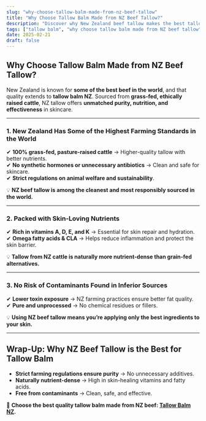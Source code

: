 ```yaml
---
slug: "why-choose-tallow-balm-made-from-nz-beef-tallow"
title: "Why Choose Tallow Balm Made from NZ Beef Tallow?"
description: "Discover why New Zealand beef tallow makes the best tallow balm. Learn about NZ’s superior farming standards and why it matters for skincare."
tags: ["tallow balm", "why choose tallow balm made from NZ beef tallow", "beef tallow for skin NZ"]
date: 2025-02-21
draft: false
---
```


## Why Choose Tallow Balm Made from NZ Beef Tallow?  

New Zealand is known for **some of the best beef in the world**, and that quality extends to **tallow balm NZ**. Sourced from **grass-fed, ethically raised cattle**, NZ tallow offers **unmatched purity, nutrition, and effectiveness** in skincare.  

---

### **1. New Zealand Has Some of the Highest Farming Standards in the World**  

✔ **100% grass-fed, pasture-raised cattle** → Higher-quality tallow with better nutrients.  
✔ **No synthetic hormones or unnecessary antibiotics** → Clean and safe for skincare.  
✔ **Strict regulations on animal welfare and sustainability**.  

💡 **NZ beef tallow is among the cleanest and most responsibly sourced in the world.**  

---

### **2. Packed with Skin-Loving Nutrients**  

✔ **Rich in vitamins A, D, E, and K** → Essential for skin repair and hydration.  
✔ **Omega fatty acids & CLA** → Helps reduce inflammation and protect the skin barrier.  

💡 **Tallow from NZ cattle is naturally more nutrient-dense than grain-fed alternatives.**  

---

### **3. No Risk of Contaminants Found in Inferior Sources**  

✔ **Lower toxin exposure** → NZ farming practices ensure better fat quality.  
✔ **Pure and unprocessed** → No chemical residues or fillers.  

💡 **Using NZ beef tallow means you’re applying only the best ingredients to your skin.**  

---

## **Wrap-Up: Why NZ Beef Tallow is the Best for Tallow Balm**  

- **Strict farming regulations ensure purity** → No unnecessary additives.  
- **Naturally nutrient-dense** → High in skin-healing vitamins and fatty acids.  
- **Free from contaminants** → Clean, safe, and effective.  

🔗 **Choose the best quality tallow balm made from NZ beef: [Tallow Balm NZ](https://primalpantry.co.nz/shop/products/tallow-skin/).**
